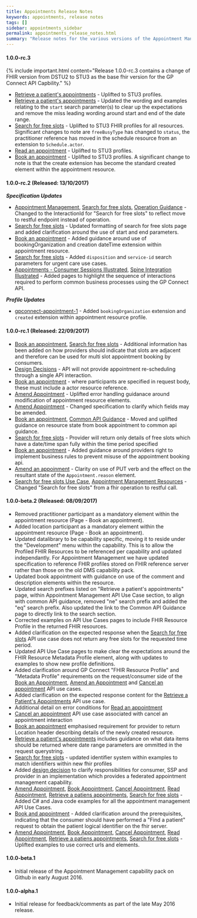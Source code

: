```yaml
---
title: Appointments Release Notes
keywords: appointments, release notes
tags: []
sidebar: appointments_sidebar
permalink: appointments_release_notes.html
summary: "Release notes for the various versions of the Appointment Management capability."
---
```


#### 1.0.0-rc.3

{% include important.html content="Release 1.0.0-rc.3 contains a change of FHIR version from DSTU2 to STU3 as the base fhir version for the GP Connect API Capbility." %}

  - [Retrieve a patient's appointments](appointments_use_case_retrieve_a_patients_appointments.html) - Uplifted to STU3 profiles.
  - [Retrieve a patient's appointments](appointments_use_case_retrieve_a_patients_appointments.html) - Updated the wording and examples relating to the `start` search parameter(s) to clear up the expectations and remove the miss leading wording around start and end of the date range.
  - [Search for free slots](appointments_use_case_search_for_free_slots.html) - Uplifted to STU3 FHIR profiles for all resources. Significant changes to note are `freeBusyType` has changed to `status`, the practitioner reference has moved in the schedule resource from an extension to `Schedule.actor`.
  - [Read an appointment](appointments_use_case_read_an_appointment.html) - Uplifted to STU3 profiles.
  - [Book an appointment](appointments_use_case_book_an_appointment.html) - Uplifted to STU3 profiles. A significant change to note is that the create extension has become the standard created element within the appointment resource.

#### 1.0.0-rc.2 (Released: 13/10/2017)
  ***Specification Updates***
  - [Appointment Management](appointments.html), [Search for free slots](appointments_use_case_search_for_free_slots.html), [Operation Guidance](development_fhir_operation_guidance.html) - Changed to the InteractionId for "Search for free slots" to reflect move to restful endpoint instead of operation.
  - [Search for free slots](appointments_use_case_search_for_free_slots.html#search-parameters) - Updated formatting of search for free slots page and added clarification around the use of start and end parameters.
  - [Book an appointment](appointments_use_case_book_an_appointment.html#payload-request-body) - Added guidance around use of bookingOrganization and creation dateTime extension within appointment resource.
  - [Search for free slots](appointments_use_case_search_for_free_slots.html#search-parameters) - Added `disposition` and `service-id` search parameters for urgent care use cases.
  - [Appointments - Consumer Sessions Illustrated](appointments_consumer_sessions.html), [Spine Integration Illustrated](integration_illustrated.html) - Added pages to highlight the sequence of interactions required to perform common business processes using the GP Connect API.
  
  ***Profile Updates***
  - [gpconnect-appointment-1](https://fhir.nhs.uk/StructureDefinition/gpconnect-appointment-1) - Added `bookingOrganization` extension and `created` extension within appointment resource profile.

#### 1.0.0-rc.1 (Released: 22/09/2017)
  - [Book an appointment](appointments_use_case_book_an_appointment.html#payload-request-body), [Search for free slots](appointments_use_case_search_for_free_slots.html#payload-response-body) - Additional information has been added on how providers should indicate that slots are adjacent and therefore can be used for multi slot appointment booking by consumers.
  - [Design Decisions](appointments_design.html) - API will not provide appointment re-scheduling through a single API interaction.
  - [Book an appointment](appointments_use_case_book_an_appointment.html#payload-request-body) - where participants are specified in request body, these must include a actor resource reference.
  - [Amend Appointment](appointments_use_case_amend_an_appointment.html#error-handling) - Uplifted error handling guidanace around modification of appointment resource elements.
  - [Amend Appointment](appointments_use_case_amend_an_appointment.html#payload-request-body) - Changed specification to clarify which fields may be amended.
  - [Book an appointment](appointments_use_case_book_an_appointment.html), [Common API Guidance](development_fhir_api_guidance.html#managing-return-content) - Moved and uplifted guidance on resource state from book appointment to common api guidance.
  - [Search for free slots](appointments_use_case_search_for_free_slots.html) - Provider will return only details of free slots which have a date/time span fully within the time period specified
  - [Book an appointment](appointments_use_case_book_an_appointment.html#error-handling) - Added guidance around providers right to implement business rules to prevent misuse of the appointment booking api.
  - [Amend an appoinment](appointments_use_case_amend_an_appointment.html) - Clarity on use of PUT verb and the effect on the resultant state of the `Appointment.reason` element.
  - [Search for free slots Use Case](appointments_use_case_search_for_free_slots.html), [Appointment Management Resources](datalibraryappointment.html#search-for-free-slots) - Changed "Search for free slots" from a fhir operation to restful call.

#### 1.0.0-beta.2 (Released: 08/09/2017)
  - Removed practitioner participant as a mandatory element within the appointment resource (Page - Book an appointment).
  - Added location participant as a mandatory element within the appointment resource (Page - Book an appointment).
  - Updated datalibrary to be capability specific, moving it to reside under the "Development" menu within the capability. This is to allow the Profiled FHIR Resources to be referenced per capability and updated independantly. For Appointment Management we have updated specification to reference FHIR profiles stored on FHIR reference server rather than those on the old DMS capability pack.
  - Updated book appointment with guidance on use of the comment and description elements within the resource.
  - Updated search prefixes listed on "Retrieve a patient's appointments" page, within Appointment Management API Use Case section, to align with common API guidance, removed "ne" search prefix and added the "eq" search prefix. Also updated the link to the Common API Guidance page to directly link to the search section.
  - Corrected examples on API Use Cases pages to include FHIR Resource Profile in the returned FHIR resources.
  - Added clarification on the expected response when the [Search for free slots](appointments_use_case_search_for_free_slots.html) API use case does not return any free slots for the requested time period.
  - Updated API Use Case pages to make clear the expectations around the FHIR Resource Metadata Profile element, along with updates to examples to show new profile definitions.
  - Added clarification around GP Connect "FHIR Resource Profile" and "Metadata Profile" requirements on the request/consumer side of the [Book an Appointment](appointments_use_case_book_an_appointment.htm), [Amend  an Appointment](appointments_use_case_amend_an_appointment.html) and [Cancel an appointment](appointments_use_case_cancel_an_appointment.html) API use cases. 
  - Added clarification on the expected response content for the [Retrieve a Patient's Appointments](appointments_use_case_retrieve_a_patients_appointments.html) API use case.
  - Additional detail on error conditions for [Read an appointment](appointments_use_case_read_an_appointment.html)
  - [Cancel an appointment](appointments_use_case_cancel_an_appointment.html) API use case associated with cancel an appointment interaction
  - [Book an appointment](development_fhir_api_guidance.html#create-resource) emphasised requirement for provider to return Location header describing details of the newly created resource.
  - [Retrieve a patient's appointments](appointments_use_case_retrieve_a_patients_appointments.html#payload-response-body) includes guidance on what data items should be returned where date range parameters are ommitted in the request querystring.
  - [Search for free slots](appointments_use_case_search_for_free_slots.html) - updated identifier system within examples to match identifiers within new fhir profiles
  - Added [design decision](appointments_design.html) to clarify responsibilities for consumer, SSP and provider in an implementation which provides a federated appointment management capability. 
  - [Amend Appointment](appointments_use_case_amend_an_appointment.html), [Book Appointment](appointments_use_case_book_an_appointment.html), [Cancel Appointment](appointments_use_case_cancel_an_appointment.html), [Read Appointment](appointments_use_case_read_an_appointment.html), [Retrieve a patiens appointments](appointments_use_case_retrieve_a_patients_appointments.html), [Search for free slots](appointments_use_case_search_for_free_slots.html) - Added C# and Java code examples for all the appointment management API Use Cases.
  - [Book and appointment](appointments_use_case_book_an_appointment.html#consumer) - Added clarification around the prerequisites, indicating that the consumer should have performed a "Find a patient" request to obtain the patient logical identifier on the fhir server.
  - [Amend Appointment](appointments_use_case_amend_an_appointment.html), [Book Appointment](appointments_use_case_book_an_appointment.html), [Cancel Appointment](appointments_use_case_cancel_an_appointment.html), [Read Appointment](appointments_use_case_read_an_appointment.html), [Retrieve a patiens appointments](appointments_use_case_retrieve_a_patients_appointments.html), [Search for free slots](appointments_use_case_search_for_free_slots.html) - Uplifted examples to use correct urls and elements.
  
#### 1.0.0-beta.1
  - Initial release of the Appointment Management capability pack on Github in early August 2016.
  
#### 1.0.0-alpha.1
  - Initial release for feedback/comments as part of the late May 2016 release.
  